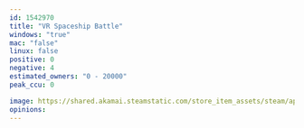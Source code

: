 ```yaml
---
id: 1542970
title: "VR Spaceship Battle"
windows: "true"
mac: "false"
linux: false
positive: 0
negative: 4
estimated_owners: "0 - 20000"
peak_ccu: 0

image: https://shared.akamai.steamstatic.com/store_item_assets/steam/apps/1542970/header.jpg?t=1658499173
opinions:
---
```

